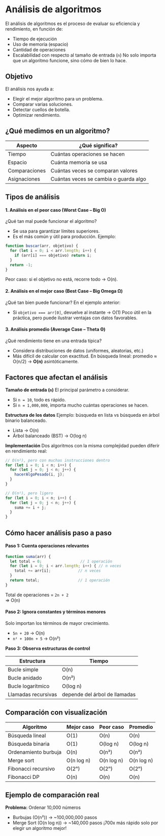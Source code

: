 # **Análisis de algoritmos**

El análisis de algoritmos es el proceso de evaluar su eficiencia y rendimiento, en función de:
- Tiempo de ejecución
- Uso de memoria (espacio)
- Cantidad de operaciones
- Escalabilidad con respecto al tamaño de entrada (`n`)
No solo importa que un algoritmo funcione, sino cómo de bien lo hace.



## Objetivo

El análisis nos ayuda a:
- Elegir el mejor algoritmo para un problema.
- Comparar varias soluciones.
- Detectar cuellos de botella.
- Optimizar rendimiento.



## ¿Qué medimos en un algoritmo?

| Aspecto       | ¿Qué significa?                       |
| ------------- | ------------------------------------- |
| Tiempo        | Cuántas operaciones se hacen          |
| Espacio       | Cuánta memoria se usa                 |
| Comparaciones | Cuántas veces se comparan valores     |
| Asignaciones  | Cuántas veces se cambia o guarda algo |



## Tipos de análisis

#### 1. Análisis en el peor caso (**Worst Case – Big O**)

¿Qué tan mal puede funcionar el algoritmo?
- Se usa para garantizar límites superiores.
- Es el más común y útil para producción.
Ejemplo:
```js
function buscar(arr, objetivo) {
  for (let i = 0; i < arr.length; i++) {
    if (arr[i] === objetivo) return i;
  }
  return -1;
}
```
Peor caso: si el objetivo no está, recorre todo → O(n).

#### 2. Análisis en el mejor caso (**Best Case – Big Omega Ω**)

¿Qué tan bien puede funcionar?
En el ejemplo anterior:
- Si `objetivo === arr[0]`, devuelve al instante → O(1) 
Poco útil en la práctica, pero puede ilustrar ventajas con datos favorables.

#### 3. Análisis promedio (**Average Case – Theta Θ**)

¿Qué rendimiento tiene en una entrada típica?
- Considera distribuciones de datos (uniformes, aleatorias, etc.)
- Más difícil de calcular con exactitud.
En búsqueda lineal: promedio ≈ O(n/2) → **O(n)** asintóticamente.



## Factores que afectan el análisis

**Tamaño de entrada (`n`)**
El principal parámetro a considerar.
- Si `n = 10`, todo es rápido.
- Si `n = 1,000,000`, importa mucho cuántas operaciones se hacen.

**Estructura de los datos**
Ejemplo: búsqueda en lista vs búsqueda en árbol binario balanceado.
- Lista → O(n)
- Árbol balanceado (BST) → O(log n)

**Implementación**
Dos algoritmos con la misma complejidad pueden diferir en rendimiento real:
```js
// O(n²), pero con muchas instrucciones dentro
for (let i = 0; i < n; i++) {
  for (let j = 0; j < n; j++) {
    hacerAlgoPesado(i, j);
  }
}
```

```js
// O(n²), pero ligero
for (let i = 0; i < n; i++) {
  for (let j = 0; j < n; j++) {
    suma += i + j;
  }
}
```



## Cómo hacer análisis paso a paso

#### Paso 1: Cuenta operaciones relevantes
```js
function suma(arr) {
  let total = 0;                 // 1 operación
  for (let i = 0; i < arr.length; i++) { // n veces
    total += arr[i];            // n veces
  }
  return total;                 // 1 operación
}
```
Total de operaciones = `2n + 2`  
⇒ O(n)

#### Paso 2: Ignora constantes y términos menores
Solo importan los términos de mayor crecimiento.
- `5n + 20` → O(n)
- `n² + 100n + 5` → O(n²)

**Paso 3: Observa estructuras de control**

| Estructura          | Tiempo                        |
| ------------------- | ----------------------------- |
| Bucle simple        | O(n)                          |
| Bucle anidado       | O(n²)                         |
| Bucle logarítmico   | O(log n)                      |
| Llamadas recursivas | depende del árbol de llamadas |



## Comparación con visualización

| Algoritmo            | Mejor caso | Peor caso  | Promedio   |
| -------------------- | ---------- | ---------- | ---------- |
| Búsqueda lineal      | O(1)       | O(n)       | O(n)       |
| Búsqueda binaria     | O(1)       | O(log n)   | O(log n)   |
| Ordenamiento burbuja | O(n)       | O(n²)      | O(n²)      |
| Merge sort           | O(n log n) | O(n log n) | O(n log n) |
| Fibonacci recursivo  | O(2ⁿ)      | O(2ⁿ)      | O(2ⁿ)      |
| Fibonacci DP         | O(n)       | O(n)       | O(n)       |



## Ejemplo de comparación real

**Problema:** Ordenar 10,000 números
- Burbujas (O(n²)) → ~100,000,000 pasos
- Merge Sort (O(n log n)) → ~140,000 pasos
¡700x más rápido solo por elegir un algoritmo mejor!



